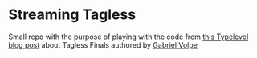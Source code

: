 # Streaming Tagless

Small repo with the purpose of playing with the code from [this Typelevel blog post](https://typelevel.org/blog/2018/05/09/tagless-final-streaming.html) about Tagless Finals authored by [Gabriel Volpe](https://github.com/gvolpe)
